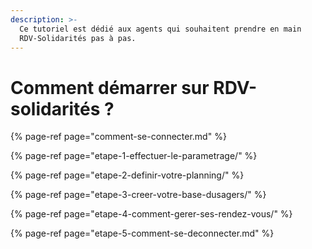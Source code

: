 ```yaml
---
description: >-
  Ce tutoriel est dédié aux agents qui souhaitent prendre en main
  RDV-Solidarités pas à pas.
---
```


# Comment démarrer sur RDV-solidarités ?

{% page-ref page="comment-se-connecter.md" %}

{% page-ref page="etape-1-effectuer-le-parametrage/" %}

{% page-ref page="etape-2-definir-votre-planning/" %}

{% page-ref page="etape-3-creer-votre-base-dusagers/" %}

{% page-ref page="etape-4-comment-gerer-ses-rendez-vous/" %}

{% page-ref page="etape-5-comment-se-deconnecter.md" %}

